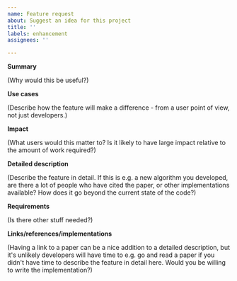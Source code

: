 ```yaml
---
name: Feature request
about: Suggest an idea for this project
title: ''
labels: enhancement
assignees: ''

---
```


**Summary**

(Why would this be useful?)

**Use cases**

(Describe how the feature will make a difference - from a user point of view, not just developers.)

**Impact**

(What users would this matter to? Is it likely to have large impact relative to the amount of work required?)

**Detailed description**

(Describe the feature in detail. If this is e.g. a new algorithm you developed, are there a lot of people who have cited the paper, or other implementations available? How does it go beyond the current state of the code?)

**Requirements**

(Is there other stuff needed?)

**Links/references/implementations**

(Having a link to a paper can be a nice addition to a detailed description, but it's unlikely developers will have time to e.g. go and read a paper if you didn't have time to describe the feature in detail here. Would you be willing to write the implementation?)
